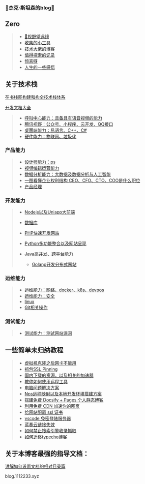 ### 👋杰克·斯坦森的blog👋

## Zero

> * [🔭视野望远镜](Note/index/index.md)
> * [收集的小工具](Note/index/tools.md)
> * [技术大佬的博客](Note/index/jie-shao.md)
> * [值得探索的记录](Note/index/explorer.md)
> * [惊喜呀](Note/index/Surprise.md)
> * [人生的一些感悟](Note/index/Think.md)





## 关于技术栈



[在书栈网构建和构全技术栈体系](https://www.bookstack.cn/)

[开发文档大全](https://www.wenjiangs.com/doc)



> * [呼叫中心能力：具备具有语音视频的能力](Note/TechN/Callcenter/index.md)
> * [腾讯视野：公众号、小程序、云开发、QQ接口](Note/TechN/Tencent.md)
> * [桌面端能力：易语言、C++、C#](Note/TechN/Epl.md)
> * [硬件能力：物联网、垃圾佬](Note/TechN/Hardware.md)





### 产品能力

> * [设计师能力：ps](Note/TechN/design/ndex.md)
> * [视频编辑运营能力](Note/TechN/Video.md)
> * [数据分析能力：大数据及数据分析与人工智能](Note/TechN/BigData/index.md)
> * [一图看懂企业权利结构 CEO、CFO、CTO、COO是什么职位](Note/tx_company/compay_jiagou.md)
> * [产品经理](Note/tx_company/product.md)



### 开发能力

> * [Nodejs以及Uniapp大前端](Note/TechN/Nodejs/index.md)
>* [数据库](Note/TechN/Databases/index.md)
>   
>* [PHP快速开发网站](Note/TechN/php/index.md)
> * [Python多功能整合以及网站呈现](Note/TechN/python/index.md)
>* [Java高并发、跨平台能力](Note/TechN/Java/index.md)
>   * [Golang开发分布式网站](Note/TechN/Golang/index.md)



### 运维能力

> * [运维能力：网络、docker、k8s、devpos](Note/TechN/network.md)
> * [运维能力：安全](Note/TechN/Safe/index.md)
> * [linux](Note/TechN/Linux/index.md)
> * [Git相关操作](Note/TechN/Git/index.md)



### 测试能力

> * [测试能力：测试网站漏洞](Note/TechN/Test.md)





## 一些简单未归纳教程

> * [虚拟机克隆之后网卡不能用](Note/Doc/VMware_Network.md)
> * [抓包SSL Pinning](Note/Doc/ssl_Pinning.md)
> * [国内下载的资源，以及相关的加速器](Note/Doc/download.md)
> * [教你如何使用远程工具](Note/Doc/yuan-cheng.md)
> * [电脑问题解决方案](Note/Service/s1.md)
> * [Nps远程映射以及本地开发环境搭建方案](Note/Service/nps.md)
> * [搭建免费 Docsify + Pages 个人静态博客](new-blog/README.md)
> * [利用免费 CDN 加速你的网页](speedup-web/speedup-web.md)
> * [给网站配置 ssl 证书](ssl-ngnix/README.md)
> * [vscode 免密登陆服务器](vscode-ssh/vscode-ssh.md)
> * [蓝奏云链接失效](Note/other/lanzou.md)
> * [如何禁止搜索引擎收录抓取](Note/other/seo.md)
> * [如何迁移typecho博客](Note/other/typecho.md)



## 关于本博客最强的指导文档：

[讲解如何设置文档的相对目录篇](https://www.wenjiangs.com/doc/docsifyjs-configuration)



blog.1112233.xyz
